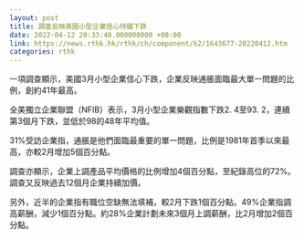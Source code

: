 ```yaml
---
layout: post
title: 調查反映美國小型企業信心持續下跌
date: 2022-04-12 20:33:40.000000000 +08:00
link: https://news.rthk.hk/rthk/ch/component/k2/1643677-20220412.htm
categories: rthk
---
```


一項調查顯示，美國3月小型企業信心下跌，企業反映通脹面臨最大單一問題的比例，創約41年最高。

全美獨立企業聯盟（NFIB）表示，3月小型企業樂觀指數下跌2. 4至93. 2，連續第3個月下跌，並低於98的48年平均值。

31%受訪企業指，通脹是他們面臨最重要的單一問題，比例是1981年首季以來最高，亦較2月增加5個百分點。

調查亦顯示，企業上調產品平均價格的比例增加4個百分點，至紀錄高位的72%。調查又反映過去12個月企業持續加價。

另外，近半的企業指有職位空缺無法填補，較2月下跌1個百分點。49%企業指調高薪酬，減少1個百分點。約28%企業計劃未來3個月上調薪酬，比2月增加2個百分點。
